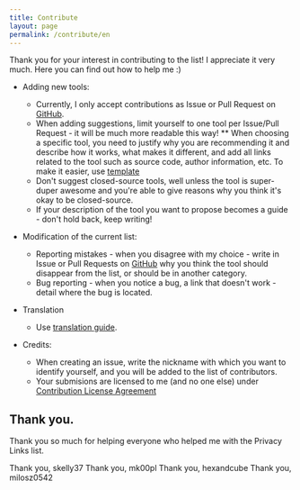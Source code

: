 ```yaml
---
title: Contribute
layout: page
permalink: /contribute/en
---
```


Thank you for your interest in contributing to the list! I appreciate it very much. Here you can find out how to help me :)

* Adding new tools:
    * Currently, I only accept contributions as Issue or Pull Request on [GitHub](https://github.com/Arturro43/privacy-links).
    * When adding suggestions, limit yourself to one tool per Issue/Pull Request - it will be much more readable this way!
    ** When choosing a specific tool, you need to justify why you are recommending it and describe how it works, what makes it different, and add all links related to the tool such as source code, author information, etc. To make it easier, use [template](../../../media/template.txt)
    * Don't suggest closed-source tools, well unless the tool is super-duper awesome and you're able to give reasons why you think it's okay to be closed-source.
    * If your description of the tool you want to propose becomes a guide - don't hold back, keep writing!

* Modification of the current list:
    * Reporting mistakes - when you disagree with my choice - write in Issue or Pull Requests on [GitHub](https://github.com/Arturro43/privacy-links) why you think the tool should disappear from the list, or should be in another category.
    * Bug reporting - when you notice a bug, a link that doesn't work - detail where the bug is located.

* Translation
    * Use [translation guide](../../../translations.md).

* Credits:
    * When creating an issue, write the nickname with which you want to identify yourself, and you will be added to the list of contributors.
    * Your submisions are licensed to me (and no one else) under [Contribution License Agreement](../../CLA.md)

## Thank you.

Thank you so much for helping everyone who helped me with the Privacy Links list.

Thank you, skelly37
Thank you, mk00pl
Thank you, hexandcube
Thank you, milosz0542